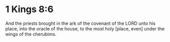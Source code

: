 # 1 Kings 8:6

And the priests brought in the ark of the covenant of the LORD unto his place, into the oracle of the house, to the most holy [place, even] under the wings of the cherubims.
